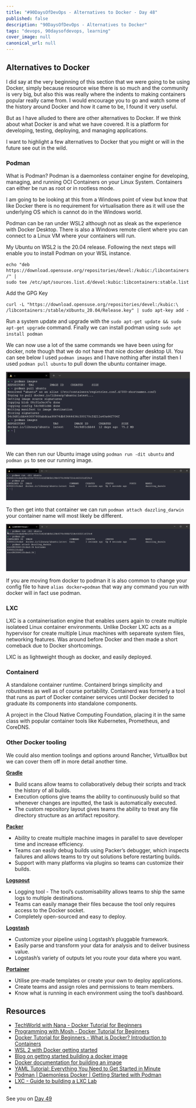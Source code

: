 ```yaml
---
title: "#90DaysOfDevOps - Alternatives to Docker - Day 48"
published: false
description: "90DaysOfDevOps - Alternatives to Docker"
tags: "devops, 90daysofdevops, learning"
cover_image: null
canonical_url: null
---
```

## Alternatives to Docker

I did say at the very beginning of this section that we were going to be using Docker, simply because resource wise there is so much and the community is very big, but also this was really where the indents to making containers popular really came from. I would encourage you to go and watch some of the history around Docker and how it came to be, I found it very useful. 

But as I have alluded to there are other alternatives to Docker. If we think about what Docker is and what we have covered. It is a platform for developing, testing, deploying, and managing applications.

I want to highlight a few alternatives to Docker that you might or will in the future see out in the wild. 

### Podman

What is Podman? Podman is a daemonless container engine for developing, managing, and running OCI Containers on your Linux System. Containers can either be run as root or in rootless mode. 

I am going to be looking at this from a Windows point of view but know that like Docker there is no requirement for virtualisation there as it will use the underlying OS which is cannot do in the Windows world. 

Podman can be ran under WSL2 although not as sleak as the experience with Docker Desktop. There is also a Windows remote client where you can connect to a Linux VM where your containers will run. 

My Ubuntu on WSL2 is the 20.04 release. Following the next steps will enable you to install Podman on your WSL instance. 

```
echo "deb https://download.opensuse.org/repositories/devel:/kubic:/libcontainers:/stable/xUbuntu_20.04/ /" |
sudo tee /etc/apt/sources.list.d/devel:kubic:libcontainers:stable.list
```

Add the GPG Key 

``` 
curl -L "https://download.opensuse.org/repositories/devel:/kubic:\
/libcontainers:/stable/xUbuntu_20.04/Release.key" | sudo apt-key add -
```

Run a system update and upgrade with the `sudo apt-get update && sudo apt-get upgrade` command. Finally we can install podman using `sudo apt install podman` 

We can now use a lot of the same commands we have been using for docker, note though that we do not have that nice docker desktop UI. You can see below I used `podman images` and I have nothing after install then I used `podman pull ubuntu` to pull down the ubuntu container image. 

![](Images/Day48_Containers1.png)

We can then run our Ubuntu image using `podman run -dit ubuntu` and `podman ps` to see our running image. 

![](Images/Day48_Containers2.png)

To then get into that container we can run `podman attach dazzling_darwin` your container name will most likely be different. 

![](Images/Day48_Containers3.png)

If you are moving from docker to podman it is also common to change your config file to have `alias docker=podman` that way any command you run with docker will in fact use podman. 

### LXC 

LXC is a containerisation engine that enables users again to create multiple isolateed Linux container environments. Unlike Docker LXC acts as a hypervisor for create multiple Linux machines with separeate system files, networking features. Was around before Docker and then made a short comeback due to Docker shortcomings. 

LXC is as lightweight though as docker, and easily deployed. 

### Containerd 

A standalone container runtime. Containerd brings simplicity and robustness as well as of course portability. Containerd was formerly a tool that runs as part of Docker container services until Docker decided to graduate its components into standalone components.

A project in the Cloud Native Computing Foundation, placing it in the same class with popular container tools like Kubernetes, Prometheus, and CoreDNS.

### Other Docker tooling

We could also mention toolings and options around Rancher, VirtualBox but we can cover them off in more detail another time.  

[**Gradle**](https://gradle.org/) 

- Build scans allow teams to collaboratively debug their scripts and track the history of all builds.
- Execution options give teams the ability to continuously build so that whenever changes are inputted, the task is automatically executed.
- The custom repository layout gives teams the ability to treat any file directory structure as an artifact repository.

[**Packer**](https://packer.io/) 

- Ability to create multiple machine images in parallel to save developer time and increase efficiency.
- Teams can easily debug builds using Packer’s debugger, which inspects failures and allows teams to try out solutions before restarting builds.
- Support with many platforms via plugins so teams can customize their builds.

[**Logspout**](https://github.com/gliderlabs/logspout) 

- Logging tool - The tool’s customisability allows teams to ship the same logs to multiple destinations.
- Teams can easily manage their files because the tool only requires access to the Docker socket.
- Completely open-sourced and easy to deploy.

[**Logstash**](https://www.elastic.co/products/logstash)

- Customize your pipeline using Logstash’s pluggable framework.
- Easily parse and transform your data for analysis and to deliver business value.
- Logstash’s variety of outputs let you route your data where you want.

[**Portainer**](https://www.portainer.io/)

- Utilise pre-made templates or create your own to deploy applications.
- Create teams and assign roles and permissions to team members.
- Know what is running in each environment using the tool’s dashboard.




## Resources 

- [TechWorld with Nana - Docker Tutorial for Beginners](https://www.youtube.com/watch?v=3c-iBn73dDE)
- [Programming with Mosh - Docker Tutorial for Beginners](https://www.youtube.com/watch?v=pTFZFxd4hOI)
- [Docker Tutorial for Beginners - What is Docker? Introduction to Containers](https://www.youtube.com/watch?v=17Bl31rlnRM&list=WL&index=128&t=61s)
- [WSL 2 with Docker getting started](https://www.youtube.com/watch?v=5RQbdMn04Oc)
- [Blog on gettng started building a docker image](https://stackify.com/docker-build-a-beginners-guide-to-building-docker-images/)
- [Docker documentation for building an image](https://docs.docker.com/develop/develop-images/dockerfile_best-practices/)
- [YAML Tutorial: Everything You Need to Get Started in Minute](https://www.cloudbees.com/blog/yaml-tutorial-everything-you-need-get-started)
- [Podman | Daemonless Docker | Getting Started with Podman](https://www.youtube.com/watch?v=Za2BqzeZjBk)
- [LXC - Guide to building a LXC Lab](https://www.youtube.com/watch?v=cqOtksmsxfg)
- 


See you on [Day 49](day49.md) 